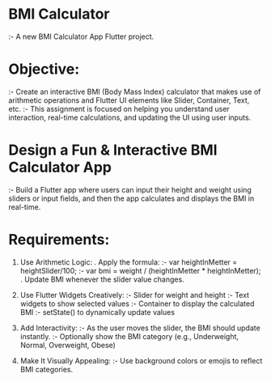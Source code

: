 # BMI Calculator
  :- A new BMI Calculator App Flutter project.

# Objective:
  :- Create an interactive BMI (Body Mass Index) calculator that makes use of arithmetic operations and
     Flutter UI elements like Slider, Container, Text, etc.
  :- This assignment is focused on helping you understand user interaction, real-time calculations, and
     updating the UI using user inputs. 

# Design a Fun & Interactive BMI Calculator App
  :- Build a Flutter app where users can input their height and weight using sliders or 
     input fields, and then the app calculates and displays the BMI in real-time.

# Requirements:

  1. Use Arithmetic Logic:
    . Apply the formula:
         :- var heightInMetter = heightSlider/100;
         :- var bmi = weight / (heightInMetter * heightInMetter);
    . Update BMI whenever the slider value changes.
 
     
  2. Use Flutter Widgets Creatively:
     :-  Slider for weight and height
     :-  Text widgets to show selected values
     :-  Container to display the calculated BMI
     :-  setState() to dynamically update values


  3. Add Interactivity:
     :- As the user moves the slider, the BMI should update instantly.
     :- Optionally show the BMI category (e.g., Underweight, Normal, Overweight, Obese)

  4. Make It Visually Appealing:
     :- Use background colors or emojis to reflect BMI categories.

     
